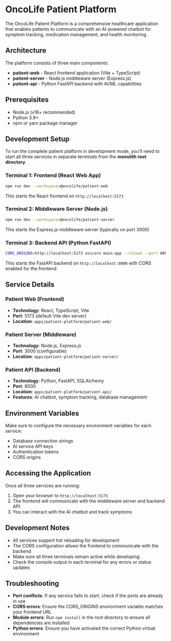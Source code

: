 # OncoLife Patient Platform

The OncoLife Patient Platform is a comprehensive healthcare application that enables patients to communicate with an AI-powered chatbot for symptom tracking, medication management, and health monitoring.

## Architecture

The platform consists of three main components:

- **patient-web** - React frontend application (Vite + TypeScript)
- **patient-server** - Node.js middleware server (Express.js)
- **patient-api** - Python FastAPI backend with AI/ML capabilities

## Prerequisites

- Node.js (v18+ recommended)
- Python 3.9+
- npm or yarn package manager

## Development Setup

To run the complete patient platform in development mode, you'll need to start all three services in separate terminals from the **monolith root directory**.

### Terminal 1: Frontend (React Web App)

```bash
npm run dev --workspace=@oncolife/patient-web
```

This starts the React frontend on `http://localhost:5173`

### Terminal 2: Middleware Server (Node.js)

```bash
npm run dev --workspace=@oncolife/patient-server
```

This starts the Express.js middleware server (typically on port 3000)

### Terminal 3: Backend API (Python FastAPI)

```bash
CORS_ORIGINS=http://localhost:5173 uvicorn main:app --reload --port 8000 --app-dir apps/patient-platform/patient-api/src
```

This starts the FastAPI backend on `http://localhost:8000` with CORS enabled for the frontend

## Service Details

### Patient Web (Frontend)
- **Technology**: React, TypeScript, Vite
- **Port**: 5173 (default Vite dev server)
- **Location**: `apps/patient-platform/patient-web/`

### Patient Server (Middleware)
- **Technology**: Node.js, Express.js
- **Port**: 3000 (configurable)
- **Location**: `apps/patient-platform/patient-server/`

### Patient API (Backend)
- **Technology**: Python, FastAPI, SQLAlchemy
- **Port**: 8000
- **Location**: `apps/patient-platform/patient-api/`
- **Features**: AI chatbot, symptom tracking, database management

## Environment Variables

Make sure to configure the necessary environment variables for each service:

- Database connection strings
- AI service API keys
- Authentication tokens
- CORS origins

## Accessing the Application

Once all three services are running:

1. Open your browser to `http://localhost:5173`
2. The frontend will communicate with the middleware server and backend API
3. You can interact with the AI chatbot and track symptoms

## Development Notes

- All services support hot reloading for development
- The CORS configuration allows the frontend to communicate with the backend
- Make sure all three terminals remain active while developing
- Check the console output in each terminal for any errors or status updates

## Troubleshooting

- **Port conflicts**: If any service fails to start, check if the ports are already in use
- **CORS errors**: Ensure the CORS_ORIGINS environment variable matches your frontend URL
- **Module errors**: Run `npm install` in the root directory to ensure all dependencies are installed
- **Python errors**: Ensure you have activated the correct Python virtual environment

